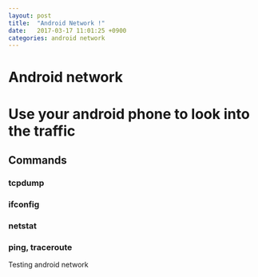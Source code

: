 ```yaml
---
layout: post
title:  "Android Network !"
date:   2017-03-17 11:01:25 +0900
categories: android network
---
```


# Android network 

# Use your android phone to look into the traffic 
## Commands
### tcpdump
### ifconfig
### netstat 
### ping, traceroute
Testing android network
